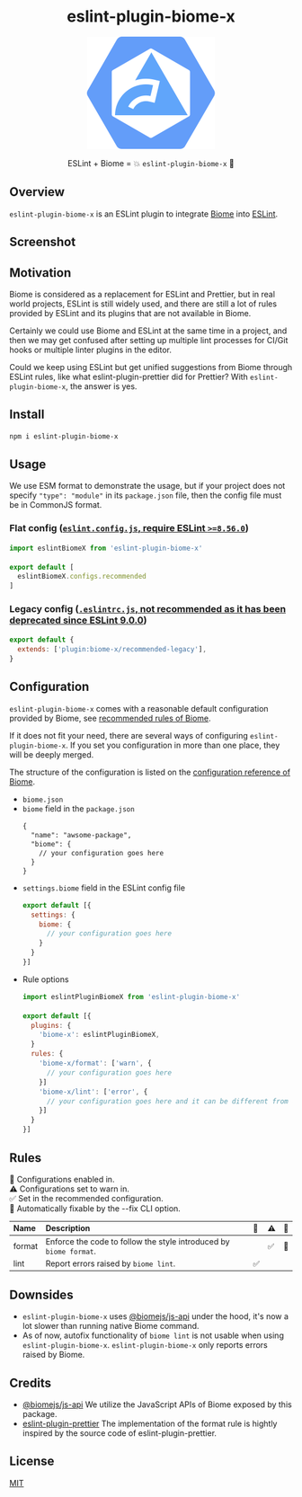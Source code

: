 <h1 align="center">eslint-plugin-biome-x</h1>

<p align="center">
  <img src="docs/images/logo.svg">
</p>

<p align="center">
  ESLint + Biome = 💥 <code>eslint-plugin-biome-x</code> 🤯
</p>

## Overview

`eslint-plugin-biome-x` is an ESLint plugin to integrate [Biome](https://biomejs.dev/) into [ESLint](https://eslint.org/).

## Screenshot

## Motivation
Biome is considered as a replacement for ESLint and Prettier, but in real world projects, ESLint is still widely used, and there are still a lot of rules provided by ESLint and its plugins that are not available in Biome.

Certainly we could use Biome and ESLint at the same time in a project, and then we may get confused after setting up multiple lint processes for CI/Git hooks or multiple linter plugins in the editor.

Could we keep using ESLint but get unified suggestions from Biome through ESLint rules, like what eslint-plugin-prettier did for Prettier? With `eslint-plugin-biome-x`, the answer is yes.

## Install
```sh
npm i eslint-plugin-biome-x
```

## Usage
We use ESM format to demonstrate the usage, but if your project does not specify `"type": "module"` in its `package.json` file, then the config file must be in CommonJS format.

### Flat config ([`eslint.config.js`, require ESLint `>=8.56.0`](https://eslint.org/docs/latest/use/configure/configuration-files))
```js
import eslintBiomeX from 'eslint-plugin-biome-x'

export default [
  eslintBiomeX.configs.recommended
]
```

### Legacy config ([`.eslintrc.js`, not recommended as it has been deprecated since ESLint 9.0.0](https://eslint.org/docs/latest/use/configure/configuration-files-deprecated))
```js
export default {
  extends: ['plugin:biome-x/recommended-legacy'],
}
```

## Configuration
`eslint-plugin-biome-x` comes with a reasonable default configuration provided by Biome, see [recommended rules of Biome](https://biomejs.dev/linter/rules/#recommended-rules).

If it does not fit your need, there are several ways of configuring `eslint-plugin-biome-x`. If you set you configuration in more than one place, they will be deeply merged.

The structure of the configuration is listed on the [configuration reference of Biome](https://biomejs.dev/reference/configuration/).

- `biome.json`
- `biome` field in the `package.json`
  ```json5
  {
    "name": "awsome-package",
    "biome": {
      // your configuration goes here
    }
  }
  ```
- `settings.biome` field in the ESLint config file
  ```js
  export default [{
    settings: {
      biome: {
        // your configuration goes here
      }
    }
  }]
  ```
- Rule options
  ```js
  import eslintPluginBiomeX from 'eslint-plugin-biome-x'

  export default [{
    plugins: {
      'biome-x': eslintPluginBiomeX,
    }
    rules: {
      'biome-x/format': ['warn', {
        // your configuration goes here
      }]
      'biome-x/lint': ['error', {
        // your configuration goes here and it can be different from above
      }]
    }
  }]
  ```

## Rules
💼 Configurations enabled in.\
⚠️ Configurations set to warn in.\
✅ Set in the recommended configuration.\
🔧 Automatically fixable by the --fix CLI option.

| Name | Description | 💼 | ⚠️ | 🔧 |
| :-- | :-- | :-- | :-- | :-- |
| format | Enforce the code to follow the style introduced by `biome format`. | | ✅ | 🔧 |
| lint | Report errors raised by `biome lint`. | ✅ | | |

## Downsides
- `eslint-plugin-biome-x` uses [@biomejs/js-api](https://www.npmjs.com/package/@biomejs/js-api) under the hood, it's now a lot slower than running native Biome command.
- As of now, autofix functionality of `biome lint` is not usable when using `eslint-plugin-biome-x`. `eslint-plugin-biome-x` only reports errors raised by Biome.

## Credits
- [@biomejs/js-api](https://github.com/biomejs/biome/tree/main/packages/%40biomejs/js-api)
  We utilize the JavaScript APIs of Biome exposed by this package.
- [eslint-plugin-prettier](https://github.com/prettier/eslint-plugin-prettier)
  The implementation of the format rule is hightly inspired by the source code of eslint-plugin-prettier.

## License
[MIT](license)
